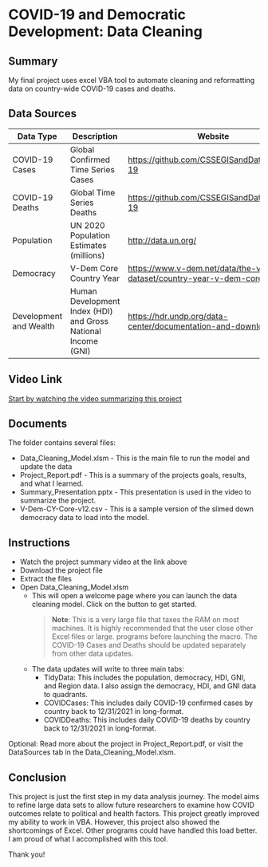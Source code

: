 
# COVID-19 and Democratic Development: Data Cleaning
  
 
  
## Summary

My final project uses excel VBA tool to automate cleaning and reformatting data on country-wide COVID-19 cases and deaths. 



## Data Sources

| Data Type | Description | Website
| ---- | ---- | ---- |
| COVID-19 Cases | Global Confirmed Time Series Cases | https://github.com/CSSEGISandData/COVID-19 |
| COVID-19 Deaths | Global Time Series Deaths | https://github.com/CSSEGISandData/COVID-19 |
| Population | UN 2020 Population Estimates (millions) | http://data.un.org/ |
| Democracy | V-Dem Core Country Year | https://www.v-dem.net/data/the-v-dem-dataset/country-year-v-dem-core/ |
| Development and Wealth |Human Development Index (HDI) and Gross National Income (GNI) | https://hdr.undp.org/data-center/documentation-and-downloads |



## Video Link

[Start by watching the video summarizing this project](https://youtu.be/OqameMrOtdw)



## Documents 

The folder contains several files:

* Data_Cleaning_Model.xlsm - This is the main file to run the model and update the data
* Project_Report.pdf - This is a summary of the projects goals, results, and what I learned.
* Summary_Presentation.pptx - This presentation is used in the video to summarize the project.
* V-Dem-CY-Core-v12.csv - This is a sample version of the slimed down democracy data to load into the model. 

  
  
## Instructions

* Watch the project summary video at the link above
* Download the project file  
* Extract the files
* Open Data_Cleaning_Model.xlsm
	* This will open a welcome page where you can launch the data cleaning model. Click on the button to get started.
		> __Note__: This is a very large file that taxes the RAM on most machines. It is highly recommended that the user close other Excel files or large.
		programs before launching the macro. The COVID-19 Cases and Deaths should be updated separately from other data updates. 
	* The data updates will write to three main tabs:
		* TidyData: This includes the population, democracy, HDI, GNI, and Region data. I also assign the democracy, HDI, and GNI data to quadrants.
		* COVIDCases: This includes daily COVID-19 confirmed cases by country back to 12/31/2021 in long-format.
		* COVIDDeaths: This includes daily COVID-19 deaths by country back to 12/31/2021 in long-format.
	
Optional: Read more about the project in Project_Report.pdf, or visit the DataSources tab in the Data_Cleaning_Model.xlsm.



## Conclusion
  
This project is just the first step in my data analysis journey. The model aims to refine large data sets to allow future researchers to examine how COVID outcomes relate to
political and health factors. This project greatly improved my ability to work in VBA. However, this project also showed the shortcomings of Excel. Other
programs could have handled this load better. I am proud of what I accomplished with this tool. 

Thank you!

